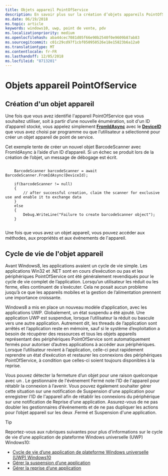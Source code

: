 ```yaml
---
title: Objets appareil PointOfService
description: En savoir plus sur la création d’objets appareils PointOfService
ms.date: 06/19/2018
ms.topic: article
keywords: windows10, uwp, point de vente, pdv
ms.localizationpriority: medium
ms.openlocfilehash: aba44cec7081d05f66e90b2540f0e9609b87ab83
ms.sourcegitcommit: c01c29cd97f1cbf050950526e18e15823b6a12a0
ms.translationtype: MT
ms.contentlocale: fr-FR
ms.lasthandoff: 12/05/2018
ms.locfileid: "8713201"
---
```

# <a name="pointofservice-device-objects"></a>Objets appareil PointOfService

## <a name="creating-a-device-object"></a>Création d'un objet appareil
Une fois que vous avez identifié l'appareil PointOfService que vous souhaitez utiliser, soit à partir d’une nouvelle énumération, soit d'un ID d’appareil stocké, vous appelez simplement [**FromIdAsync**](https://docs.microsoft.com/uwp/api/windows.devices.pointofservice.barcodescanner.fromidasync) avec le [**DeviceID**](https://docs.microsoft.com/uwp/api/windows.devices.enumeration.deviceinformation.id) que vous avez choisi par programme ou que l’utilisateur a sélectionné pour créer un objet appareil de point de service.

Cet exemple tente de créer un nouvel objet BarcodeScanner avec FromIdAsync à l’aide d’un ID d’appareil. Si un échec se produit lors de la création de l’objet, un message de débogage est écrit.

```Csharp

    BarcodeScanner barcodeScanner = await BarcodeScanner.FromIdAsync(DeviceId);

    if(barcodeScanner != null)
    {
        // after successful creation, claim the scanner for exclusive use and enable it to exchange data
    }
    else
    {
        Debug.WriteLine("Failure to create barcodeScanner object");
    }
    
```

Une fois que vous avez un objet appareil, vous pouvez accéder aux méthodes, aux propriétés et aux événements de l'appareil.  

## <a name="device-object-lifecycle"></a>Cycle de vie de l'objet appareil
Avant Windows8, les applications avaient un cycle de vie simple. Les applications Win32 et .NET sont en cours d’exécution ou pas et les périphériques PointOfService ont été généralement revendiqués pour le cycle de vie complet de l’application. Lorsqu’un utilisateur les réduit ou les ferme, elles continuent de s’exécuter. Cela ne posait aucun problème jusqu’à ce que les appareils mobiles et la gestion de l’alimentation prennent une importance croissante.

Windows8 a mis en place un nouveau modèle d’application, avec les applications UWP. Globalement, un état suspendu a été ajouté. Une application UWP est suspendue, lorsque l’utilisateur la réduit ou bascule vers une autre application. Autrement dit, les threads de l’application sont arrêtés et l’application reste en mémoire, sauf si le système d’exploitation a besoin de récupérer des ressources et tous les objets appareils représentant des périphériques PointOfService sont automatiquement fermés pour autoriser d’autres applications à accéder aux périphériques. Lorsque l’utilisateur revient à l’application, celle-ci peut rapidement reprendre un état d’exécution et restaurer les connexions des périphériques PointOfService, à condition que celles-ci soient toujours disponibles à la reprise.

Vous pouvez détecter la fermeture d’un objet pour une raison quelconque avec un <DeviceObject>. Le gestionnaire de l'événement Fermé note l’ID de l'appareil pour rétablir la connexion à l’avenir.   Vous pouvez également souhaiter gérer cette situation sur une notification de Suspension d'une application pour enregistrer l'ID de l'appareil afin de rétablir les connexions du périphérique sur une notification de Reprise d'une application.  Assurez-vous de ne pas doubler les gestionnaires d’événements et de ne pas dupliquer les actions pour l’objet appareil sur les deux <DeviceObject>.Fermé et Suspension d'une application.

> [!TIP]
> Reportez-vous aux rubriques suivantes pour plus d’informations sur le cycle de vie d’une application de plateforme Windows universelle (UWP) Windows10:
> - [Cycle de vie d’une application de plateforme Windows universelle (UWP) Windows10](../launch-resume/app-lifecycle.md)
> - [Gérer la suspension d’une application](../launch-resume/suspend-an-app.md)
> - [Gérer la reprise d’une application](../launch-resume/resume-an-app.md)
